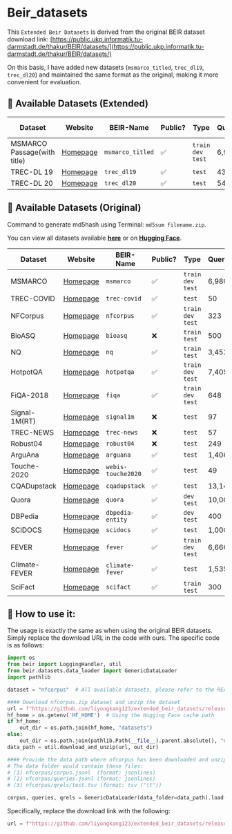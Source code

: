 # Beir_datasets
This `Extended Beir Datasets` is derived from the original BEIR dataset download link: [https://public.ukp.informatik.tu-darmstadt.de/thakur/BEIR/datasets/](https://public.ukp.informatik.tu-darmstadt.de/thakur/BEIR/datasets/)

On this basis, I have added new datasets (`msmarco_titled`, `trec_dl19`, `trec_dl20`) and maintained the same format as the original, making it more convenient for evaluation.

## :beers: Available Datasets (Extended)
| Dataset                     | Website| BEIR-Name          | Public? | Type                             | Queries | Corpus | Rel D/Q | Down-load | md5 | Note|
|-----------------------------| -----|--------------------| ------- |----------------------------------|---------| ---------|---------| :----------: | :------:|:------:|
| MSMARCO Passage(with title) | [Homepage](https://microsoft.github.io/msmarco/)| ``msmarco_titled`` | ✅ | ``train``<br>``dev``<br>``test`` | 6,980   |  8.84M     | 1.1     | [Link](https://public.ukp.informatik.tu-darmstadt.de/thakur/BEIR/datasets/msmarco.zip) | ``444067daf65d982533ea17ebd59501e4`` | From [Tevatron](https://huggingface.co/datasets/Tevatron/msmarco-passage-corpus) |
| TREC-DL 19                  |  [Homepage](https://microsoft.github.io/msmarco/TREC-Deep-Learning-2019)| ``trec_dl19``     | ✅ | ``test``                         | 43      |  8.84M | 95.4    | [Link](https://public.ukp.informatik.tu-darmstadt.de/thakur/BEIR/datasets/trec-covid.zip) | ``ce62140cb23feb9becf6270d0d1fe6d1`` |
| TREC-DL 20                  | [Homepage](https://microsoft.github.io/msmarco/TREC-Deep-Learning-2020.html) | ``trec_dl20``       | ✅ | ``test``                         | 54      |  8.84M     | 66.8    | [Link](https://public.ukp.informatik.tu-darmstadt.de/thakur/BEIR/datasets/nfcorpus.zip) | ``a89dba18a62ef92f7d323ec890a0d38d`` |



## :beers: Available Datasets (Original)

Command to generate md5hash using Terminal:  ``md5sum filename.zip``.

You can view all datasets available **[here](https://public.ukp.informatik.tu-darmstadt.de/thakur/BEIR/datasets/)** or on **[Hugging Face](https://huggingface.co/BeIR)**.

| Dataset   | Website| BEIR-Name | Public? | Type | Queries  | Corpus | Rel D/Q | Down-load | md5 |
| -------- | -----| ---------| ------- | --------- | ----------- | ---------| ---------| :----------: | :------:|
| MSMARCO    | [Homepage](https://microsoft.github.io/msmarco/)| ``msmarco`` | ✅ | ``train``<br>``dev``<br>``test``|  6,980   |  8.84M     |    1.1 | [Link](https://public.ukp.informatik.tu-darmstadt.de/thakur/BEIR/datasets/msmarco.zip) | ``444067daf65d982533ea17ebd59501e4`` |
| TREC-COVID |  [Homepage](https://ir.nist.gov/covidSubmit/index.html)| ``trec-covid``| ✅ | ``test``| 50|  171K| 493.5 | [Link](https://public.ukp.informatik.tu-darmstadt.de/thakur/BEIR/datasets/trec-covid.zip) | ``ce62140cb23feb9becf6270d0d1fe6d1`` |
| NFCorpus   | [Homepage](https://www.cl.uni-heidelberg.de/statnlpgroup/nfcorpus/) | ``nfcorpus`` | ✅ |``train``<br>``dev``<br>``test``|  323     |  3.6K     |  38.2 | [Link](https://public.ukp.informatik.tu-darmstadt.de/thakur/BEIR/datasets/nfcorpus.zip) | ``a89dba18a62ef92f7d323ec890a0d38d`` |
| BioASQ     | [Homepage](http://bioasq.org) | ``bioasq``| ❌ | ``train``<br>``test`` | 500 |  14.91M    |  4.7 | No | [How to Reproduce?](https://github.com/beir-cellar/beir/blob/main/examples/dataset#2-bioasq) |
| NQ         | [Homepage](https://ai.google.com/research/NaturalQuestions) | ``nq``| ✅ | ``train``<br>``test``| 3,452   |  2.68M  |  1.2 | [Link](https://public.ukp.informatik.tu-darmstadt.de/thakur/BEIR/datasets/nq.zip) | ``d4d3d2e48787a744b6f6e691ff534307`` |
| HotpotQA   | [Homepage](https://hotpotqa.github.io) | ``hotpotqa``| ✅ |``train``<br>``dev``<br>``test``|  7,405   |  5.23M  |  2.0 | [Link](https://public.ukp.informatik.tu-darmstadt.de/thakur/BEIR/datasets/hotpotqa.zip)  | ``f412724f78b0d91183a0e86805e16114`` |
| FiQA-2018  | [Homepage](https://sites.google.com/view/fiqa/) | ``fiqa`` | ✅ | ``train``<br>``dev``<br>``test``|  648     |  57K    |  2.6 | [Link](https://public.ukp.informatik.tu-darmstadt.de/thakur/BEIR/datasets/fiqa.zip)  | ``17918ed23cd04fb15047f73e6c3bd9d9`` |
| Signal-1M(RT) | [Homepage](https://research.signal-ai.com/datasets/signal1m-tweetir.html)| ``signal1m`` | ❌ | ``test``| 97   |  2.86M  |  19.6 | No | [How to Reproduce?](https://github.com/beir-cellar/beir/blob/main/examples/dataset#4-signal-1m) |
| TREC-NEWS  | [Homepage](https://trec.nist.gov/data/news2019.html) | ``trec-news`` | ❌ | ``test``| 57    |  595K    |  19.6 | No | [How to Reproduce?](https://github.com/beir-cellar/beir/blob/main/examples/dataset#1-trec-news) |
| Robust04 | [Homepage](https://trec.nist.gov/data/robust/04.guidelines.html) | ``robust04``| ❌ | ``test``| 249  |  528K  |  69.9 |  No  |  [How to Reproduce?](https://github.com/beir-cellar/beir/blob/main/examples/dataset#3-robust04)  |
| ArguAna    | [Homepage](http://argumentation.bplaced.net/arguana/data) | ``arguana``| ✅ |``test`` | 1,406     |  8.67K    |  1.0 | [Link](https://public.ukp.informatik.tu-darmstadt.de/thakur/BEIR/datasets/arguana.zip)  | ``8ad3e3c2a5867cdced806d6503f29b99`` |
| Touche-2020| [Homepage](https://webis.de/events/touche-20/shared-task-1.html) | ``webis-touche2020``| ✅ | ``test``| 49     |  382K    |  19.0 |  [Link](https://public.ukp.informatik.tu-darmstadt.de/thakur/BEIR/datasets/webis-touche2020.zip) | ``46f650ba5a527fc69e0a6521c5a23563`` |
| CQADupstack| [Homepage](http://nlp.cis.unimelb.edu.au/resources/cqadupstack/) | ``cqadupstack``| ✅ | ``test``| 13,145 |  457K  |  1.4 |  [Link](https://public.ukp.informatik.tu-darmstadt.de/thakur/BEIR/datasets/cqadupstack.zip) | ``4e41456d7df8ee7760a7f866133bda78`` |
| Quora| [Homepage](https://www.quora.com/q/quoradata/First-Quora-Dataset-Release-Question-Pairs) | ``quora``| ✅ | ``dev``<br>``test``| 10,000     |  523K    |  1.6 |  [Link](https://public.ukp.informatik.tu-darmstadt.de/thakur/BEIR/datasets/quora.zip) | ``18fb154900ba42a600f84b839c173167`` |
| DBPedia | [Homepage](https://github.com/iai-group/DBpedia-Entity/) | ``dbpedia-entity``| ✅ | ``dev``<br>``test``| 400    |  4.63M    |  38.2 | [Link](https://public.ukp.informatik.tu-darmstadt.de/thakur/BEIR/datasets/dbpedia-entity.zip) | ``c2a39eb420a3164af735795df012ac2c`` |
| SCIDOCS| [Homepage](https://allenai.org/data/scidocs) | ``scidocs``| ✅ | ``test``| 1,000     |  25K    |  4.9 |  [Link](https://public.ukp.informatik.tu-darmstadt.de/thakur/BEIR/datasets/scidocs.zip) | ``38121350fc3a4d2f48850f6aff52e4a9`` |
| FEVER | [Homepage](http://fever.ai) | ``fever``| ✅ | ``train``<br>``dev``<br>``test``|  6,666     |  5.42M    |  1.2|  [Link](https://public.ukp.informatik.tu-darmstadt.de/thakur/BEIR/datasets/fever.zip)  | ``5a818580227bfb4b35bb6fa46d9b6c03`` |
| Climate-FEVER| [Homepage](http://climatefever.ai) | ``climate-fever``| ✅ |``test``|  1,535     |  5.42M |  3.0 |  [Link](https://public.ukp.informatik.tu-darmstadt.de/thakur/BEIR/datasets/climate-fever.zip)  | ``8b66f0a9126c521bae2bde127b4dc99d`` |
| SciFact| [Homepage](https://github.com/allenai/scifact) | ``scifact``| ✅ | ``train``<br>``test``|  300     |  5K    |  1.1 |  [Link](https://public.ukp.informatik.tu-darmstadt.de/thakur/BEIR/datasets/scifact.zip)  | ``5f7d1de60b170fc8027bb7898e2efca1`` |


## :beers:  How to use it:

The usage is exactly the same as when using the original BEIR datasets. Simply replace the download URL in the code with ours. The specific code is as follows:

```python
import os
from beir import LoggingHandler, util
from beir.datasets.data_loader import GenericDataLoader
import pathlib

dataset = "nfcorpus"  # All available datasets, please refer to the README file

#### Download nfcorpus.zip dataset and unzip the dataset
url = f"https://github.com/liyongkang123/extended_beir_datasets/releases/download/beir_v1.0/{dataset}.zip"
hf_home = os.getenv('HF_HOME')  # Using the Hugging Face cache path
if hf_home:
    out_dir = os.path.join(hf_home, "datasets")
else:
    out_dir = os.path.join(pathlib.Path(__file__).parent.absolute(), "datasets")
data_path = util.download_and_unzip(url, out_dir)

#### Provide the data path where nfcorpus has been downloaded and unzipped to the data loader
# The data folder would contain these files:
# (1) nfcorpus/corpus.jsonl  (format: jsonlines)
# (2) nfcorpus/queries.jsonl (format: jsonlines)
# (3) nfcorpus/qrels/test.tsv (format: tsv ("\t"))

corpus, queries, qrels = GenericDataLoader(data_folder=data_path).load(split="test")
```
Specifically, replace the download link with the following:
```python
url = f"https://github.com/liyongkang123/extended_beir_datasets/releases/download/beir_v1.0/{dataset}.zip"
```
